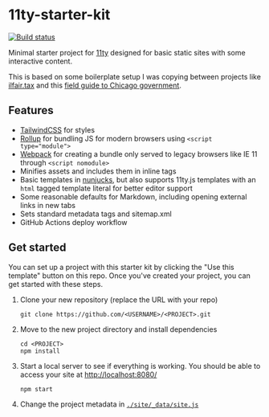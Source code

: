 # 11ty-starter-kit

[![Build status](https://github.com/pjsier/11ty-starter-kit/workflows/CICD/badge.svg)](https://github.com/pjsier/11ty-starter-kit/actions?query=workflow%3ACICD)

Minimal starter project for [11ty](https://11ty.dev/) designed for basic static sites with some interactive content.

This is based on some boilerplate setup I was copying between projects like [ilfair.tax](https://ilfair.tax/en/) and this [field guide to Chicago government](https://field-guides-prod.citybureau.org/en/).

## Features

- [TailwindCSS](https://tailwindcss.com/) for styles
- [Rollup](https://rollupjs.org/guide/en/) for bundling JS for modern browsers using `<script type="module">`
- [Webpack](https://webpack.js.org/) for creating a bundle only served to legacy browsers like IE 11 through `<script nomodule>`
- Minifies assets and includes them in inline tags
- Basic templates in [nunjucks](https://mozilla.github.io/nunjucks/), but also supports 11ty.js templates with an `html` tagged template literal for better editor support
- Some reasonable defaults for Markdown, including opening external links in new tabs
- Sets standard metadata tags and sitemap.xml
- GitHub Actions deploy workflow

## Get started

You can set up a project with this starter kit by clicking the "Use this template" button on this repo. Once you've created your project, you can get started with these steps.

1. Clone your new repository (replace the URL with your repo)

   ```
   git clone https://github.com/<USERNAME>/<PROJECT>.git
   ```

2. Move to the new project directory and install dependencies

   ```
   cd <PROJECT>
   npm install
   ```

3. Start a local server to see if everything is working. You should be able to access your site at [http://localhost:8080/](http://localhost:8080/)

   ```
   npm start
   ```

4. Change the project metadata in [`./site/_data/site.js`](./site/_data/site.js)
